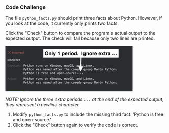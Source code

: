 ### Code Challenge

The file `python_facts.py` should print three facts about Python. 
However, if you look at the code, it currently only prints two facts.

Click the "Check" button to compare the program's actual output to the expected output. 
The check will fail because only two lines are printed.

<img src="../resources/extra_dots.png" alt="extraneous periods at end of expected output" width="400px">

*NOTE: Ignore the three extra periods `...` at the end of the expected output; they represent a newline character.*

1. Modify `python_facts.py` to include the missing third fact: 'Python is free and open-source.'
2. Click the "Check" button again to verify the code is correct.


